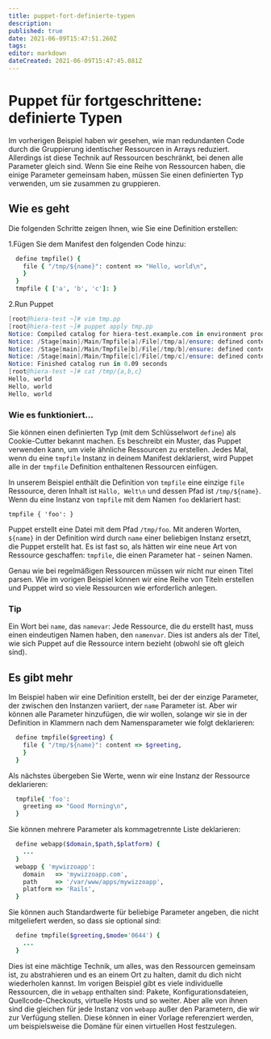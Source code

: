 ```yaml
---
title: puppet-fort-definierte-typen
description: 
published: true
date: 2021-06-09T15:47:51.260Z
tags: 
editor: markdown
dateCreated: 2021-06-09T15:47:45.081Z
---
```


# Puppet für fortgeschrittene:  definierte Typen

Im vorherigen Beispiel haben wir gesehen, wie man redundanten Code durch die Gruppierung identischer Ressourcen in Arrays reduziert.
Allerdings ist diese Technik auf Ressourcen beschränkt, bei denen alle Parameter gleich sind.
Wenn Sie eine Reihe von Ressourcen haben, die einige Parameter gemeinsam haben, müssen Sie einen definierten Typ verwenden, um sie zusammen zu gruppieren.

## Wie es geht

Die folgenden Schritte zeigen Ihnen, wie Sie eine Definition erstellen:

1.Fügen Sie dem Manifest den folgenden Code hinzu:

```ruby
  define tmpfile() {
    file { "/tmp/${name}": content => "Hello, world\n",
    }
  }
  tmpfile { ['a', 'b', 'c']: }
```

2.Run Puppet

```s
[root@hiera-test ~]# vim tmp.pp
[root@hiera-test ~]# puppet apply tmp.pp
Notice: Compiled catalog for hiera-test.example.com in environment production in 0.11 seconds
Notice: /Stage[main]/Main/Tmpfile[a]/File[/tmp/a]/ensure: defined content as '{md5}a5666bf58e23583c9a5a4059383ff850'
Notice: /Stage[main]/Main/Tmpfile[b]/File[/tmp/b]/ensure: defined content as '{md5}a5666bf58e23583c9a5a4059383ff850'
Notice: /Stage[main]/Main/Tmpfile[c]/File[/tmp/c]/ensure: defined content as '{md5}a5666bf58e23583c9a5a4059383ff850'
Notice: Finished catalog run in 0.09 seconds
[root@hiera-test ~]# cat /tmp/{a,b,c}
Hello, world
Hello, world
Hello, world
```

### Wie es funktioniert…

Sie können einen definierten Typ (mit dem Schlüsselwort `define`) als Cookie-Cutter bekannt machen.
Es beschreibt ein Muster, das Puppet verwenden kann, um viele ähnliche Ressourcen zu erstellen.
Jedes Mal, wenn du eine `tmpfile` Instanz in deinem Manifest deklarierst, wird Puppet alle in der `tmpfile` Definition enthaltenen Ressourcen einfügen.

In unserem Beispiel enthält die Definition von `tmpfile` eine einzige `file` Ressource, deren Inhalt ist `Hallo, Welt\n` und dessen Pfad ist `/tmp/${name}`.
 Wenn du eine Instanz von `tmpfile` mit dem Namen `foo` deklariert hast:

`tmpfile { 'foo': }`

Puppet erstellt eine Datei mit dem Pfad `/tmp/foo`. Mit anderen Worten, `${name}` in der Definition wird durch `name` einer beliebigen Instanz ersetzt, die Puppet erstellt hat.
Es ist fast so, als hätten wir eine neue Art von Ressource geschaffen: `tmpfile`, die einen Parameter hat - seinen Namen.

Genau wie bei regelmäßigen Ressourcen müssen wir nicht nur einen Titel parsen.
Wie im vorigen Beispiel können wir eine Reihe von Titeln erstellen und Puppet wird so viele Ressourcen wie erforderlich anlegen.

### Tip

Ein Wort bei `name`, das `namevar`: Jede Ressource, die du erstellt hast, muss einen eindeutigen Namen haben, den `namenvar`. Dies ist anders als der Titel, wie sich Puppet auf die Ressource intern bezieht (obwohl sie oft gleich sind).

## Es gibt mehr

Im Beispiel haben wir eine Definition erstellt, bei der der einzige Parameter, der zwischen den Instanzen variiert, der `name` Parameter ist.
Aber wir können alle Parameter hinzufügen, die wir wollen, solange wir sie in der Definition in Klammern nach dem Namensparameter wie folgt deklarieren:

```ruby
  define tmpfile($greeting) {
    file { "/tmp/${name}": content => $greeting,
    }
  }
```

Als nächstes übergeben Sie Werte, wenn wir eine Instanz der Ressource deklarieren:

```ruby
  tmpfile{ 'foo':
    greeting => "Good Morning\n",
  }
```

Sie können mehrere Parameter als kommagetrennte Liste deklarieren:

```ruby
  define webapp($domain,$path,$platform) {
    ...
  }
  webapp { 'mywizzoapp':
    domain   => 'mywizzoapp.com',
    path     => '/var/www/apps/mywizzoapp',
    platform => 'Rails',
  }
```

Sie können auch Standardwerte für beliebige Parameter angeben, die nicht mitgeliefert werden, so dass sie optional sind:

```ruby
  define tmpfile($greeting,$mode='0644') {
    ...
  }
```

Dies ist eine mächtige Technik, um alles, was den Ressourcen gemeinsam ist, zu abstrahieren und es an einem Ort zu halten, damit du dich nicht wiederholen kannst.
Im vorigen Beispiel gibt es viele individuelle Ressourcen, die in `webapp` enthalten sind: Pakete, Konfigurationsdateien, Quellcode-Checkouts, virtuelle Hosts und so weiter.
Aber alle von ihnen sind die gleichen für jede Instanz von `webapp` außer den Parametern, die wir zur Verfügung stellen. Diese können in einer Vorlage referenziert werden, um beispielsweise die Domäne für einen virtuellen Host festzulegen.